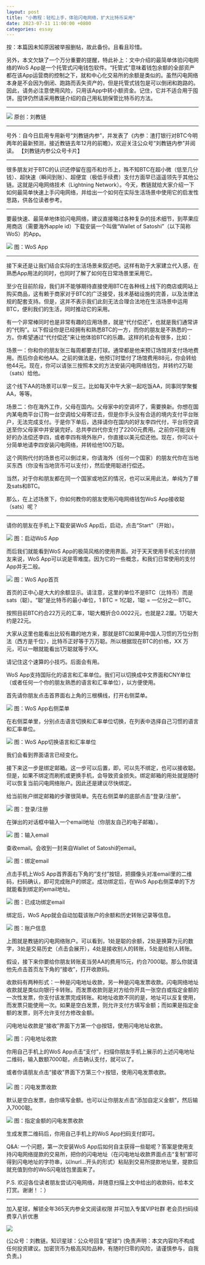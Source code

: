 ```yaml
---
layout: post
title: "小教程：轻松上手，体验闪电网络，扩大比特币采用"
date: 2023-07-11 11:00:00 +0800
categories: essay
---
```


按：本篇因未知原因被举报删帖，故此备份。且看且珍惜。

另外，本文欠缺了一个万分重要的提醒，特此补上：文中介绍的最简单体验闪电网络的WoS App是一个托管式闪电钱包软件。“托管式”意味着钱包余额的全部资产都在该App运营商的控制之下，就和中心化交易所的余额是类似的。虽然闪电网络本身是不会因为倒闭、跑路而丢失资产的，但是托管式钱包是可以倒闭和跑路的。因此，请务必注意使用风险，只用该App中转小额资金。记住，它并不适合用于囤饼。囤饼仍然请采用教链介绍的自己用私钥保管比特币的方法。

---

![](/images/ordinal-1835811752116542.png)
原创：刘教链

* * *

号外：自今日启用专用新号“刘教链内参”，并发表了《内参：渣打银行对BTC今明两年的最新预测，接近教链去年12月的前瞻》，欢迎关注公众号“刘教链内参”并阅读。
【刘教链内参公众号卡片】

* * *

很多朋友对于BTC的认识还停留在囤币和炒币上，殊不知BTC在超小微（低至几分钱）、超快速（瞬间到账）、超便宜（极低手续费）支付方面早已遥遥领先于其他公链。这就是闪电网络技术（Lightning Network）。今天，教链就给大家介绍一下如何最简单快速上手闪电网络，并给出一个如何在实际生活场景中使用它的启发性思路，供各位读者参考。

* * *

要最快速、最简单地体验闪电网络，建议直接略过各种复杂的技术细节，到苹果应用商店（需要海外apple id）下载安装一个叫做“Wallet of Satoshi”（以下简称WoS）的App。

![](/images/2023/20230711-A01.jpg)
图：WoS App

* * *

接下来还是让我们结合实际的生活场景来叙述吧。这样有助于大家建立代入感，在熟悉App用法的同时，也同时了解了如何在日常场景里采用它。

至少在目前阶段，我们并不能够期待直接使用BTC在各种线上线下的商店或网站上购买商品，这有赖于商家对于BTC的广泛接受，技术基础设施的完善，以及法律法规的配套支持。但是，这并不表示我们此刻无法合理合法地在生活场景中运用BTC，便利我们的生活，同时推动它的采用。

有一个非常棒同时也是非常有趣的应用场景，就是“代付偿还”，也就是我们通常讲的“代购”。以下假设你是已经拥有和熟悉BTC的一方，而你的朋友是不熟悉的一方。你希望通过“代付偿还”来让他体验BTC的乐趣。这样的机会有很多，比如：

场景一：你和你的朋友张三每周都要去打球。通常都是他来预订场馆并支付场地费用。而后你会和他AA。之前的做法是，他预订时垫付了场馆费用88元，你会转给他44元。现在，你可以请张三按照本文的方法安装闪电网络钱包，并转约2万聪（sats）给他。

这个线下AA的场景可以举一反三。比如每天中午大家一起吃饭AA，同事同学聚餐AA，等等。

场景二：你在海外工作，父母在国内。父母家中的空调坏了，需要换新。你想在国内某电商平台订购一台空调给父母寄过去，但是你手头没有合适的境内支付平台账户，无法完成支付。于是你下单后，选择请你在国内的好友李四代付，平台将空调送至你父母家中并安装完好。总共李四代你支付了2200元费用。之前你可能没有好的办法偿还李四，或者李四有境外账户，你直接以美元偿还他。现在，你可以十分简单地请李四安装闪电网络，并转给他100万聪。

这个网购代付的场景也可以倒过来，你请海外（任何一个国家）的朋友代你在当地买东西（你没有当地货币可以支付），然后使用聪进行偿还。

当然，对于你和朋友都在同一个国家或地区的情况，也可以采用此法，单纯为了普及sats和BTC。

那么，在上述场景下，你如何教你的朋友使用闪电网络钱包WoS App接收聪（sats）呢？

* * *

请你的朋友在手机上下载安装WoS App后，启动，点击“Start”（开始）。

![](/images/2023/20230711-A02.png)
图：启动WoS App

而后我们就能看到WoS App的极简风格的使用界面。对于天天使用手机支付的朋友来说，WoS App可以说是零难度。因为它的一些概念，和我们日常使用的支付App并无二般。

![](/images/2023/20230711-A03.png)
图：WoS App首页

首页的正中心是大大的余额显示。请注意，这里的单位不是BTC（比特币）而是sats（聪）。“聪”是比特币的最小单位，1 BTC = 1亿聪，1聪 = 一亿分之一BTC。

按照目前BTC约合22万元的汇率，1聪大概折合0.0022元，也就是2.2厘。1万聪大约是22元。

大家从这里也能看出比较有趣的地方来，那就是BTC如果用中国人习惯的万位分割法（西方是千位），比特币正好等于万万聪。所以根据现在BTC的价格，XX 万元，可以一眼就能看出1万聪就等于XX。

请记住这个速算的小技巧。后面会有用。

WoS App支持国际化的语言和汇率单位。我们可以切换成中文界面和CNY单位（或者任何一个你的朋友熟悉的语言和汇率单位），以方便使用。

首先请你朋友点击首界面右上角的三根横线，打开右侧菜单。

![](/images/2023/20230711-A04.jpg)
图：WoS App右侧菜单

在右侧菜单里，分别点击语言切换和汇率单位切换，在列表中选择自己习惯的语言和汇率单位。

![](/images/2023/20230711-A05.jpg)
图：WoS App切换语言和汇率单位

我们会看到界面语言已经变化。

接下来这一步是绑定邮箱。这一步可以后置，即，可以先不绑定，也可以接收聪。但是，如果不绑定而刷机或更换手机，会导致资金损失。绑定邮箱的用处就是随时可以恢复当前闪电网络账户。因此还是建议尽快绑定。

给当前账户绑定邮箱的步骤很简单。先在右侧菜单的底部点击“登录/注册”。

![](/images/2023/20230711-A05-2.jpg)
图：登录/注册

在弹出的对话框中输入一个email地址（你朋友自己的电子邮箱）。

![](/images/2023/20230711-A06.png)
图：输入email

查收email。会收到一封来自Wallet of Satoshi的email。

![](/images/2023/20230711-A07.png)
图：绑定email

点击手机上WoS App首界面右下角的“支付”按钮，把摄像头对准email里的二维码，扫码确认，即可完成账户的绑定。成功绑定后，在WoS App右侧菜单的下方就能看到绑定的email地址。

![](/images/2023/20230711-A08.jpg)
图：已成功绑定email

绑定后，WoS App就会自动加载该账户的余额和历史转账记录等信息。

![](/images/2023/20230711-A09.jpg)
图：账户信息

上图就是教链的闪电网络账户。可以看到，1处是聪的余额，2处是换算为元的数字，3处是交易历史（点击会展开），4处是接收别人的转账，5处是给别人转账。

假设，接下来你要给你朋友转账麦当劳AA的费用15元，约合7000聪。那么你就请他先点击首页左下角的“接收”，打开收款码。

收款码有两种形式：一种是闪电地址收款，另一种是闪电发票收款。闪电网络地址收款就是类似向银行卡转账。而发票收款则是对方给你开具一张空白或指定金额的一次性发票，你支付该发票完成转账。和地址收款不同的是，地址可以反复使用，而发票只能使用一次。如果是空白发票，则允许支付方填写金额；而如果是指定金额的发票，则不允许支付方修改金额。

闪电地址收款是“接收”界面下方第一个@按钮，使用闪电地址收款。

![](/images/2023/20230711-A10.png)
图：闪电地址收款

你用自己手机上的WoS App点击“支付”，扫描你朋友手机上展示的上述闪电地址二维码，输入数额7000聪，点击确认支付，就可以了。

或者你请朋友点击“接收”界面下方第三个⚡️按钮，使用闪电发票收款。

![](/images/2023/20230711-A11.png)
图：闪电发票收款

默认是空白发票，由你填写金额。也可以让你朋友点击“添加自定义金额”，然后输入7000聪。

![](/images/2023/20230711-A12.png)
图：指定金额的闪电发票收款

生成发票二维码后，你用自己手机上的WoS App扫码支付即可。

Q&A: 一个问题，第一次安装WoS App后如何自主获得一些聪呢？答案是使用支持闪电网络提款的交易所，把你的闪电地址（在闪电地址收款界面点击“复制”即可得到闪电地址的字符串，以lnurl...开头的形式）粘贴到交易所提款地址里，提款后就充值到你的WoS闪电钱包里面来了。

P.S. 欢迎各位读者朋友尝试闪电网络，并随意扫描上文中给出的收款码，给本文打赏。谢谢！：）

* * *
加入星球，解锁全年365天内参全文阅读权限
并可加入专属VIP社群
老会员扫码续费享八折优惠

![](/images/xq-new.jpg)

(公众号：刘教链。知识星球：公众号回复“星球”)
(免责声明：本文内容均不构成任何投资建议。加密货币为极高风险品种，有随时归零的风险，请谨慎参与，自我负责。)
